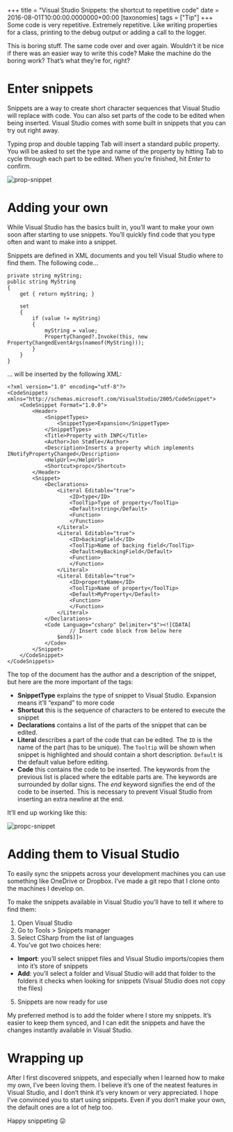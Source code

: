 +++
title = "Visual Studio Snippets: the shortcut to repetitive code"
date = 2016-08-01T10:00:00.0000000+00:00
[taxonomies]
tags = ["Tip"]
+++
Some code is very repetitive. Extremely repetitive. Like writing properties for a class, printing to the debug output or adding a call to the logger.

This is boring stuff. The same code over and over again. Wouldn’t it be nice if there was an easier way to write this code? Make the machine do the boring work? That’s what they’re for, right?

# Enter snippets

Snippets are a way to create short character sequences that Visual Studio will replace with code. You can also set parts of the code to be edited when being inserted. Visual Studio comes with some built in snippets that you can try out right away.

Typing prop and double tapping Tab will insert a standard public property. You will be asked to set the type and name of the property by hitting Tab to cycle through each part to be edited. When you’re finished, hit *Enter* to confirm.

![prop-snippet](/images/prop-snippet.gif)

# Adding your own

While Visual Studio has the basics built in, you’ll want to make your own soon after starting to use snippets. You’ll quickly find code that you type often and want to make into a snippet.

Snippets are defined in XML documents and you tell Visual Studio where to find them. The following code…

```
private string myString;
public string MyString
{
    get { return myString; }

    set
    {
        if (value != myString)
        {
            myString = value;
            PropertyChanged?.Invoke(this, new PropertyChangedEventArgs(nameof(MyString)));
        }
    }
}
```
… will be inserted by the following XML:

```
<?xml version="1.0" encoding="utf-8"?>
<CodeSnippets xmlns="http://schemas.microsoft.com/VisualStudio/2005/CodeSnippet">
    <CodeSnippet Format="1.0.0">
        <Header>
            <SnippetTypes>
                <SnippetType>Expansion</SnippetType>
            </SnippetTypes>
            <Title>Property with INPC</Title>
            <Author>Jon Stødle</Author>
            <Description>Inserts a property which implements INotifyPropertyChanged</Description>
            <HelpUrl></HelpUrl>
            <Shortcut>propc</Shortcut>
        </Header>
        <Snippet>
            <Declarations>
                <Literal Editable="true">
                    <ID>type</ID>
                    <ToolTip>Type of property</ToolTip>
                    <Default>string</Default>
                    <Function>
                    </Function>
                </Literal>
                <Literal Editable="true">
                    <ID>backingField</ID>
                    <ToolTip>Name of backing field</ToolTip>
                    <Default>myBackingField</Default>
                    <Function>
                    </Function>
                </Literal>
                <Literal Editable="true">
                    <ID>propertyName</ID>
                    <ToolTip>Name of property</ToolTip>
                    <Default>MyProperty</Default>
                    <Function>
                    </Function>
                </Literal>
            </Declarations>
            <Code Language="csharp" Delimiter="$"><![CDATA[
                    // Insert code block from below here
                $end$]]>
            </Code>
        </Snippet>
    </CodeSnippet>
</CodeSnippets>
```

The top of the document has the author and a description of the snippet, but here are the more important of the tags:

* **SnippetType** explains the type of snippet to Visual Studio. Expansion means it’ll “expand” to more code
* **Shortcut** this is the sequence of characters to be entered to execute the snippet
* **Declarations** contains a list of the parts of the snippet that can be edited.
* **Literal** describes a part of the code that can be edited. The `ID` is the name of the part (has to be unique). The `Tooltip` will be shown when snippet is highlighted and should contain a short description. `Default` is the default value before editing.
* **Code** this contains the code to be inserted. The keywords from the previous list is placed where the editable parts are. The keywords are surrounded by dollar signs. The $end$ keyword signifies the end of the code to be inserted. This is necessary to prevent Visual Studio from inserting an extra newline at the end.

It’ll end up working like this:

![propc-snippet](/images/propc-snippet.gif)

# Adding them to Visual Studio

To easily sync the snippets across your development machines you can use something like OneDrive or Dropbox. I’ve made a git repo that I clone onto the machines I develop on.

To make the snippets available in Visual Studio you’ll have to tell it where to find them:

1. Open Visual Studio
2. Go to Tools > Snippets manager
3. Select CSharp from the list of languages
4. You’ve got two choices here:
 * **Import**: you’ll select snippet files and Visual Studio imports/copies them into it’s store of snippets
 * **Add**: you’ll select a folder and Visual Studio will add that folder to the folders it checks when looking for snippets (Visual Studio does not copy the files)
5. Snippets are now ready for use

My preferred method is to add the folder where I store my snippets. It’s easier to keep them synced, and I can edit the snippets and have the changes instantly available in Visual Studio.

# Wrapping up

After I first discovered snippets, and especially when I learned how to make my own, I’ve been loving them. I believe it’s one of the neatest features in Visual Studio, and I don’t think it’s very known or very appreciated. I hope I’ve convinced you to start using snippets. Even if you don’t make your own, the default ones are a lot of help too.

Happy snippeting 😛

